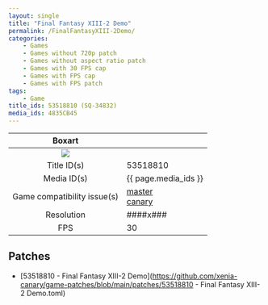 ```yaml
---
layout: single
title: "Final Fantasy XIII-2 Demo"
permalink: /FinalFantasyXIII-2Demo/
categories:
    - Games
    - Games without 720p patch
    - Games without aspect ratio patch
    - Games with 30 FPS cap
    - Games with FPS cap
    - Games with FPS patch
tags:
    - Game
title_ids: 53518810 (SQ-34832)
media_ids: 4835CB45
---
```


| Boxart                      |                                                                            |
| :----:                      | :-                                                                         |
| ![](https://download-ssl.xbox.com/content/images/66acd000-77fe-1000-9115-d80253518810/1033/boxartlg.jpg) |
| Title ID(s)                 | 53518810                                                                   |
| Media ID(s)                 | {{ page.media_ids }}                                                        |
| Game compatibility issue(s) | [master](https://github.com/xenia-project/game-compatibility/issues/)<br>[canary](https://github.com/xenia-canary/game-compatibility/issues/) |
| Resolution                  | ####x###                                                                   |
| FPS                         | 30                                                                         |

## Patches
* [53518810 - Final Fantasy XIII-2 Demo](https://github.com/xenia-canary/game-patches/blob/main/patches/53518810 - Final Fantasy XIII-2 Demo.toml)

<!--This page was generated by a script. You can remove this comment once the page is verified to be free of mistakes.-->

